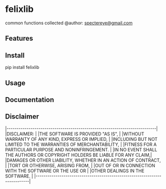 # felixlib

common functions collected
@author: <spectereye@gmail.com>

## Features

## Install

pip install felixlib

## Usage

## Documentation

## Disclaimer

|---------------------------------------------------------------------------|
|DISCLAIMER:                                                                |
|THE SOFTWARE IS PROVIDED "AS IS",                                          |
|WITHOUT WARRANTY OF ANY KIND, EXPRESS OR IMPLIED,                          |
|INCLUDING BUT NOT LIMITED TO THE WARRANTIES OF MERCHANTABILITY,            |
|FITNESS FOR A PARTICULAR PURPOSE AND NONINFRINGEMENT.                      |
|IN NO EVENT SHALL THE AUTHORS OR COPYRIGHT HOLDERS BE LIABLE FOR ANY CLAIM,|
|DAMAGES OR OTHER LIABILITY, WHETHER IN AN ACTION OF CONTRACT,              |
|TORT OR OTHERWISE, ARISING FROM,                                           |
|OUT OF OR IN CONNECTION WITH THE SOFTWARE OR THE USE OR                    |
|OTHER DEALINGS IN THE SOFTWARE.                                            |
|---------------------------------------------------------------------------|
